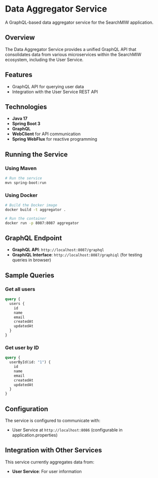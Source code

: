 # Data Aggregator Service

A GraphQL-based data aggregator service for the SearchMIW application.

## Overview

The Data Aggregator Service provides a unified GraphQL API that consolidates data from various microservices within the SearchMIW ecosystem, including the User Service.

## Features

- GraphQL API for querying user data
- Integration with the User Service REST API

## Technologies

- **Java 17**
- **Spring Boot 3**
- **GraphQL**
- **WebClient** for API communication
- **Spring WebFlux** for reactive programming

## Running the Service

### Using Maven

```bash
# Run the service
mvn spring-boot:run
```

### Using Docker

```bash
# Build the Docker image
docker build -t aggregator .

# Run the container
docker run -p 8087:8087 aggregator
```

## GraphQL Endpoint

- **GraphQL API**: `http://localhost:8087/graphql`
- **GraphiQL Interface**: `http://localhost:8087/graphiql` (for testing queries in browser)

## Sample Queries

### Get all users

```graphql
query {
  users {
    id
    name
    email
    createdAt
    updatedAt
  }
}
```

### Get user by ID

```graphql
query {
  userById(id: "1") {
    id
    name
    email
    createdAt
    updatedAt
  }
}
```

## Configuration

The service is configured to communicate with:
- User Service at `http://localhost:8086` (configurable in application.properties)

## Integration with Other Services

This service currently aggregates data from:
- **User Service**: For user information
